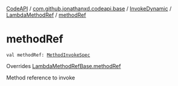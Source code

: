 [CodeAPI](../../../index.md) / [com.github.jonathanxd.codeapi.base](../../index.md) / [InvokeDynamic](../index.md) / [LambdaMethodRef](index.md) / [methodRef](.)

# methodRef

`val methodRef: `[`MethodInvokeSpec`](../../../com.github.jonathanxd.codeapi.common/-method-invoke-spec/index.md)

Overrides [LambdaMethodRefBase.methodRef](../../-invoke-dynamic-base/-lambda-method-ref-base/method-ref.md)

Method reference to invoke

